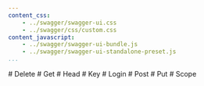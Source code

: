 ```yaml
---
content_css:
    - ../swagger/swagger-ui.css
    - ../swagger/css/custom.css
content_javascript:
    - ../swagger/swagger-ui-bundle.js
    - ../swagger/swagger-ui-standalone-preset.js
...
```


  <div id="temp-anchor-links" class="hidden">
# Delete
# Get
# Head
# Key
# Login
# Post
# Put
# Scope
  </div>

<div class="row">
  <div class="swagger-section col-md-12">
    <div id="message-bar" class="swagger-ui-wrap">&nbsp;</div>
    <div id="swagger-ui" class="swagger-ui-wrap" style="min-height: 250px;"></div>
  </div>
</div>

<script type="text/javascript">
  window.onload = function() {
    var ui = SwaggerUIBundle({
      url: '/swagger/issuer.yaml',
      dom_id: '#swagger-ui',
      deepLinking: true,
      onComplete: function(swaggerApi, swaggerUi){
        $('#temp-anchor-links').remove();

        $('pre code').each(function(i, e) {
          hljs.highlightBlock(e)
        });

        // addApiKeyAuthorization();

        if(window.SwaggerTranslator) {
          window.SwaggerTranslator.translate();
        }
      },
      onFailure: function(data) {
        log("Unable to Load SwaggerUI");
      },
      presets: [
        SwaggerUIBundle.presets.apis,
        SwaggerUIStandalonePreset
      ],
      plugins: [],
      docExpansion: "list",
      defaultModelRendering: 'example',
      showRequestHeaders: false,
      showOperationIds: false,
      supportedSubmitMethods: [],
    });

    function addApiKeyAuthorization(){
      var key;
      if ('authentiq' in window) {
        key = window.authentiq.Token.getAuthorizationHeader();
      }
      // var key = encodeURIComponent($('#input_apiKey')[0].value);
      if(key && key.trim() != "") {
          var token = new SwaggerClient.ApiKeyAuthorization("Authorization", key, "header");
          window.swaggerUi.api.clientAuthorizations.add("access_token", token);
          log("added key " + key);
      }
    }

    function log() {
      if ('console' in window) {
        console.log.apply(console, arguments);
      }
    }

    window.ui = ui;
  }
</script>
